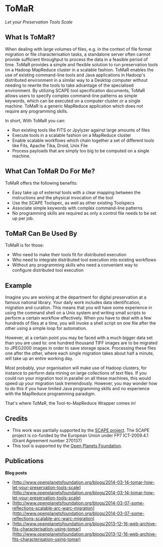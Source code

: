 ToMaR
=====
*Let your Preservation Tools Scale*

What Is ToMaR?
--------------
When dealing with large volumes of files, e.g. in the context of file format migration or file characterisation tasks, a standalone server often cannot provide sufficient throughput to process the data in a feasible period of time. ToMaR provides a simple and flexible solution to run preservation tools on a Hadoop MapReduce cluster in a scalable fashion.
ToMaR enables the use of existing command-line tools and Java applications in Hadoop's distributed environment in a similar way to a Desktop computer without needing to rewrite the tools to take advantage of the specialised environment. By utilizing SCAPE tool specification documents, ToMaR allows users to specify complex command-line patterns as simple keywords, which can be executed on a computer cluster or a single machine. ToMaR is a generic MapReduce application which does not require any programming skills.

In short, With ToMaR you can:

* Run existing tools like FITS or Jpylyzer against large amounts of files
* Execute tools in a scalable fashion on a MapReduce cluster
* Enable scalable workflows which chain together a set of different tools like Fits, Apache Tika, Droid, Unix File
* Process payloads that are simply too big to be computed on a single machine.

What Can ToMaR Do For Me?
-------------------------

ToMaR offers the following benefits:

* Easy take up of external tools with a clear mapping between the instructions and the physical invocation of the tool
* Use the SCAPE Toolspec, as well as other existing Toolspecs
* Associate simple keywords with complex command-line patterns
* No programming skills are required as only a control file needs to be set up per job. 

ToMaR Can Be Used By
--------------------

ToMaR is for those:

* Who need to make their tools fit for distributed execution
* Who need to integrate distributed tool execution into existing workflows
* Without any programming skills who need a convenient way to configure distributed tool execution

Example
-------

Imagine you are working at the department for digital preservation at a famous national library. Your daily work includes data identification, migration and curation. This means that you will have some experience in using the command shell on a Unix system and writing small scripts to perform a certain workflow effectively. When you have to deal with a few hundreds of files at a time, you will invoke a shell script on one file after the other using a simple loop for automation. 

However, at a certain point you may be faced with a much bigger data set than you are used to: one hundred thousand TIFF images are to be migrated to JPEG2000 images in order to save storage space. Processing these files one after the other, where each single migration takes about half a minute, will take up an entire working day.

Most probably, your organisation will make use of Hadoop clusters, for instance to perform data mining on large collections of text files. If you could run your migration tool in parallel on all these machines, this would speed up your migration task tremendously. However, you may wonder how to do this if you have limited Java programming skills and no experience with the MapReduce programming paradigm.

That's where ToMaR, the Tool-to-MapReduce Wrapper comes in!

Credits
-------

* This work was partially supported by the [SCAPE project](http://scape-project.eu). The SCAPE project is co-funded 
by the European Union under FP7 ICT-2009.4.1 (Grant Agreement number 270137)
* This tool is supported by the [Open Planets Foundation](http://www.openplanetsfoundation.org/). 

Publications
------------

**Blog posts**

* [http://www.openplanetsfoundation.org/blogs/2014-03-14-tomar-how-let-your-preservation-tools-scale](http://www.openplanetsfoundation.org/blogs/2014-03-14-tomar-how-let-your-preservation-tools-scale)
* [http://www.openplanetsfoundation.org/blogs/2014-03-07-some-reflections-scalable-arc-warc-migration](http://www.openplanetsfoundation.org/blogs/2014-03-07-some-reflections-scalable-arc-warc-migration)
* [http://www.openplanetsfoundation.org/blogs/2013-12-16-web-archive-fits-characterisation-using-tomar](http://www.openplanetsfoundation.org/blogs/2013-12-16-web-archive-fits-characterisation-using-tomar)
